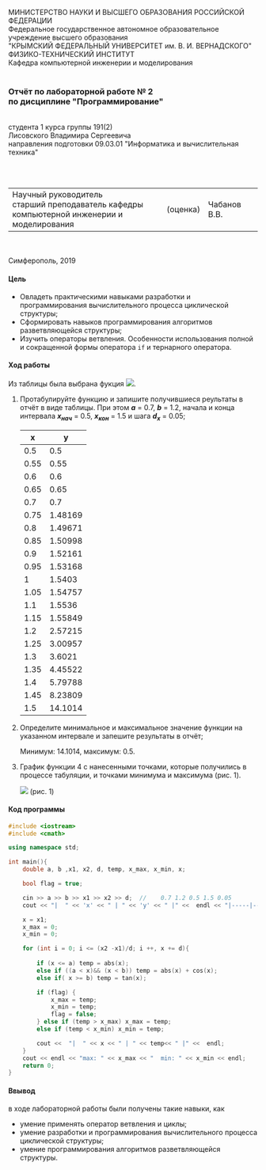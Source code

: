 МИНИСТЕРСТВО НАУКИ  И ВЫСШЕГО ОБРАЗОВАНИЯ РОССИЙСКОЙ ФЕДЕРАЦИИ  
Федеральное государственное автономное образовательное учреждение высшего образования  
"КРЫМСКИЙ ФЕДЕРАЛЬНЫЙ УНИВЕРСИТЕТ им. В. И. ВЕРНАДСКОГО"  
ФИЗИКО-ТЕХНИЧЕСКИЙ ИНСТИТУТ  
Кафедра компьютерной инженерии и моделирования
<br/><br/>
### Отчёт по лабораторной работе № 2<br/> по дисциплине "Программирование"
<br/>
​
студента 1 курса группы 191(2)  
<br/>Лисовского Владимира Сергеевича  
<br/>направления подготовки 09.03.01 "Информатика и вычислительная техника" 

<br/><br/>
<table>
<tr><td>Научный руководитель<br/> старший преподаватель кафедры<br/> компьютерной инженерии и моделирования</td>
<td>(оценка)</td>
<td>Чабанов В.В.</td>
</tr>
</table>
<br/><br/>
​
Симферополь, 2019

#### Цель

* Овладеть практическими навыками разработки и программирования вычислительного процесса циклической структуры;
* Сформировать навыков программирования алгоритмов разветвляющейся структуры;
* Изучить операторы ветвления. Особенности использования полной и сокращенной формы оператора `if` и тернарного оператора.

#### Ход работы

Из таблицы была выбрана фукция ![](img2/pic4.png).

1. Протабулируйте функцию и запишите получившиеся реультаты в отчёт в виде таблицы. При этом ***a*** = 0.7, ***b*** = 1.2, начала и конца интервала ***х<sub>нач</sub>*** = 0.5, ***x<sub>кон</sub>*** = 1.5 и шага ***d<sub>x</sub>*** = 0.05;

    | x | y |
    |---|---|
    |  0.5 | 0.5 |
    |  0.55 | 0.55 |
    |  0.6 | 0.6 |
    |  0.65 | 0.65 |
    |  0.7 | 0.7 |
    |  0.75 | 1.48169 |
    |  0.8 | 1.49671 |
    |  0.85 | 1.50998 |
    |  0.9 | 1.52161 |
    |  0.95 | 1.53168 |
    |  1 | 1.5403 |
    |  1.05 | 1.54757 |
    |  1.1 | 1.5536 |
    |  1.15 | 1.55849 |
    |  1.2 | 2.57215 |
    |  1.25 | 3.00957 |
    |  1.3 | 3.6021 |
    |  1.35 | 4.45522 |
    |  1.4 | 5.79788 |
    |  1.45 | 8.23809 |
    |  1.5 | 14.1014 |

2. Определите минимальное и максимальное значение функции на указанном интервале и запешите результаты в отчёт;

    Минимум: 14.1014,  максимум: 0.5.
    
3. График функции 4 с нанесенными точками, которые получились в процессе табуляции, и точками минимума и максимума (рис. 1).

    ![](img2/img22.png) (рис. 1)

#### Код программы
```cpp
#include <iostream>
#include <cmath>

using namespace std;

int main(){
    double a, b ,x1, x2, d, temp, x_max, x_min, x;

    bool flag = true;

    cin >> a >> b >> x1 >> x2 >> d;  //    0.7 1.2 0.5 1.5 0.05
    cout << "|  " << 'x' << " | " << 'y' << " |" <<  endl << "|-----|-----|" << endl;

    x = x1;
    x_max = 0;
    x_min = 0;

    for (int i = 0; i <= (x2 -x1)/d; i ++, x += d){
        
        if (x <= a) temp = abs(x);
        else if ((a < x)&& (x < b)) temp = abs(x) + cos(x);
        else if( x >= b) temp = tan(x);

        if (flag) {
            x_max = temp;
            x_min = temp;
            flag = false;
        } else if (temp > x_max) x_max = temp;
        else if (temp < x_min) x_min = temp;

        cout <<  "|  " << x << " | " << temp<< " |" <<  endl;
    }
    cout << endl << "max: " << x_max << "  min: " << x_min << endl;
    return 0;
}
```

#### Ввывод

в ходе лабораторной работы были получены такие навыки, как
* умение применять оператор ветвления и циклы;
* умение разработки и программирования вычислительного процесса циклической структуры;
* умение программирования алгоритмов разветвляющейся структуры.

